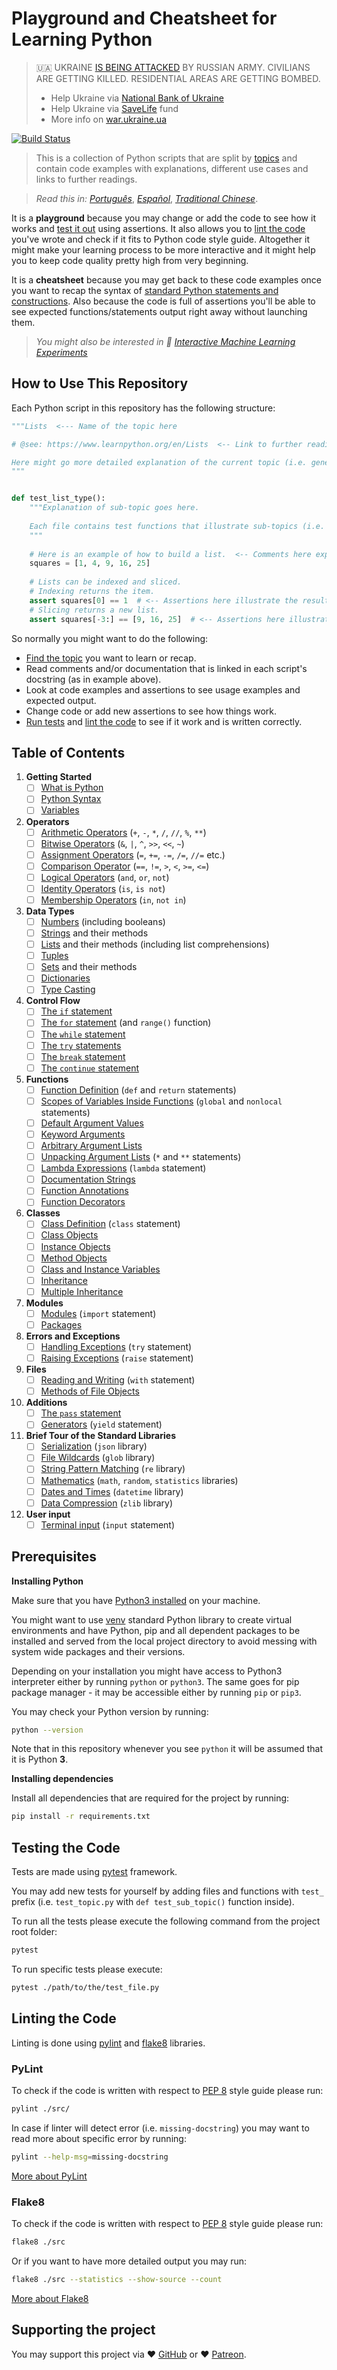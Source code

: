 # Playground and Cheatsheet for Learning Python
> 🇺🇦 UKRAINE [IS BEING ATTACKED](https://twitter.com/MFA_Ukraine) BY RUSSIAN ARMY. CIVILIANS ARE GETTING KILLED. RESIDENTIAL AREAS ARE GETTING BOMBED.
> - Help Ukraine via [National Bank of Ukraine](https://bank.gov.ua/en/news/all/natsionalniy-bank-vidkriv-spetsrahunok-dlya-zboru-koshtiv-na-potrebi-armiyi)
> - Help Ukraine via [SaveLife](https://savelife.in.ua/en/donate/) fund
> - More info on [war.ukraine.ua](https://war.ukraine.ua/)

[![Build Status](https://travis-ci.org/trekhleb/learn-python.svg?branch=master)](https://travis-ci.org/trekhleb/learn-python)

> This is a collection of Python scripts that are split by [topics](#table-of-contents) and contain 
code examples with explanations, different use cases and links to further readings.

> _Read this in:_ [_Português_](README.pt-BR.md), [_Español_](README.es-ES.md), [_Traditional Chinese_](README.zh-TW.md).

It is a **playground** because you may change or add the code to see how it works 
and [test it out](#testing-the-code) using assertions. It also allows you 
to [lint the code](#linting-the-code) you've wrote and check if it fits to Python code style guide.
Altogether it might make your learning process to be more interactive and it might help you to keep 
code quality pretty high from very beginning.

It is a **cheatsheet** because you may get back to these code examples once you want to recap the 
syntax of [standard Python statements and constructions](#table-of-contents). Also because the 
code is full of assertions you'll be able to see expected functions/statements output right away
without launching them.

> _You might also be interested in 🤖 [Interactive Machine Learning Experiments](https://github.com/trekhleb/machine-learning-experiments)_

## How to Use This Repository

Each Python script in this repository has the following structure:

```python
"""Lists  <--- Name of the topic here

# @see: https://www.learnpython.org/en/Lists  <-- Link to further readings goes here

Here might go more detailed explanation of the current topic (i.e. general info about Lists).
"""


def test_list_type():
    """Explanation of sub-topic goes here.
    
    Each file contains test functions that illustrate sub-topics (i.e. lists type, lists methods).
    """
    
    # Here is an example of how to build a list.  <-- Comments here explain the action
    squares = [1, 4, 9, 16, 25]
    
    # Lists can be indexed and sliced. 
    # Indexing returns the item.
    assert squares[0] == 1  # <-- Assertions here illustrate the result.
    # Slicing returns a new list.
    assert squares[-3:] == [9, 16, 25]  # <-- Assertions here illustrate the result.
```

So normally you might want to do the following:

- [Find the topic](#table-of-contents) you want to learn or recap.
- Read comments and/or documentation that is linked in each script's docstring (as in example above). 
- Look at code examples and assertions to see usage examples and expected output.
- Change code or add new assertions to see how things work.
- [Run tests](#testing-the-code) and [lint the code](#linting-the-code) to see if it work and is 
written correctly.

## Table of Contents

1. **Getting Started**
    - [ ] [What is Python](src/getting_started/what_is_python.md)
    - [ ] [Python Syntax](src/getting_started/python_syntax.md)
    - [ ] [Variables](src/getting_started/test_variables.py)
2. **Operators**
    - [ ] [Arithmetic Operators](src/operators/test_arithmetic.py) (`+`, `-`, `*`, `/`, `//`, `%`, `**`)
    - [ ] [Bitwise Operators](src/operators/test_bitwise.py) (`&`, `|`, `^`, `>>`, `<<`, `~`)
    - [ ] [Assignment Operators](src/operators/test_assigment.py) (`=`, `+=`, `-=`, `/=`, `//=` etc.)
    - [ ] [Comparison Operator](src/operators/test_comparison.py) (`==`, `!=`, `>`, `<`, `>=`, `<=`)
    - [ ] [Logical Operators](src/operators/test_logical.py) (`and`, `or`, `not`)
    - [ ] [Identity Operators](src/operators/test_identity.py) (`is`, `is not`)
    - [ ] [Membership Operators](src/operators/test_membership.py) (`in`, `not in`)
3. **Data Types**
    - [ ] [Numbers](src/data_types/test_numbers.py) (including booleans)
    - [ ] [Strings](src/data_types/test_strings.py) and their methods
    - [ ] [Lists](src/data_types/test_lists.py) and their methods (including list comprehensions)
    - [ ] [Tuples](src/data_types/test_tuples.py)
    - [ ] [Sets](src/data_types/test_sets.py) and their methods
    - [ ] [Dictionaries](src/data_types/test_dictionaries.py)
    - [ ] [Type Casting](src/data_types/test_type_casting.py)
4. **Control Flow**
    - [ ] [The `if` statement](src/control_flow/test_if.py)
    - [ ] [The `for` statement](src/control_flow/test_for.py) (and `range()` function)
    - [ ] [The `while` statement](src/control_flow/test_while.py)
    - [ ] [The `try` statements](src/control_flow/test_try.py)
    - [ ] [The `break` statement](src/control_flow/test_break.py)
    - [ ] [The `continue` statement](src/control_flow/test_continue.py)
5. **Functions**
    - [ ] [Function Definition](src/functions/test_function_definition.py) (`def` and `return` statements)
    - [ ] [Scopes of Variables Inside Functions](src/functions/test_function_scopes.py) (`global` and `nonlocal` statements)
    - [ ] [Default Argument Values](src/functions/test_function_default_arguments.py)
    - [ ] [Keyword Arguments](src/functions/test_function_keyword_arguments.py)
    - [ ] [Arbitrary Argument Lists](src/functions/test_function_arbitrary_arguments.py)
    - [ ] [Unpacking Argument Lists](src/functions/test_function_unpacking_arguments.py) (`*` and `**` statements)
    - [ ] [Lambda Expressions](src/functions/test_lambda_expressions.py) (`lambda` statement)
    - [ ] [Documentation Strings](src/functions/test_function_documentation_string.py)
    - [ ] [Function Annotations](src/functions/test_function_annotations.py)
    - [ ] [Function Decorators](src/functions/test_function_decorators.py)
6. **Classes**
    - [ ] [Class Definition](src/classes/test_class_definition.py) (`class` statement)
    - [ ] [Class Objects](src/classes/test_class_objects.py)
    - [ ] [Instance Objects](src/classes/test_instance_objects.py)
    - [ ] [Method Objects](src/classes/test_method_objects.py)
    - [ ] [Class and Instance Variables](src/classes/test_class_and_instance_variables.py)
    - [ ] [Inheritance](src/classes/test_inheritance.py)
    - [ ] [Multiple Inheritance](src/classes/test_multiple_inheritance.py)
7. **Modules**
    - [ ] [Modules](src/modules/test_modules.py) (`import` statement)
    - [ ] [Packages](src/modules/test_packages.py)
8. **Errors and Exceptions**
    - [ ] [Handling Exceptions](src/exceptions/test_handle_exceptions.py) (`try` statement)
    - [ ] [Raising Exceptions](src/exceptions/test_raise_exceptions.py) (`raise` statement)
9. **Files**
    - [ ] [Reading and Writing](src/files/test_file_reading.py) (`with` statement)
    - [ ] [Methods of File Objects](src/files/test_file_methods.py)
10. **Additions**
    - [ ] [The `pass` statement](src/additions/test_pass.py)
    - [ ] [Generators](src/additions/test_generators.py) (`yield` statement)
11. **Brief Tour of the Standard Libraries**
    - [ ] [Serialization](src/standard_libraries/test_json.py) (`json` library)
    - [ ] [File Wildcards](src/standard_libraries/test_glob.py) (`glob` library)
    - [ ] [String Pattern Matching](src/standard_libraries/test_re.py) (`re` library)
    - [ ] [Mathematics](src/standard_libraries/test_math.py) (`math`, `random`, `statistics` libraries)
    - [ ] [Dates and Times](src/standard_libraries/test_datetime.py) (`datetime` library)
    - [ ] [Data Compression](src/standard_libraries/test_zlib.py) (`zlib` library)
12. **User input**
    - [ ] [Terminal input](src/user_input/test_input.py) (`input` statement)

## Prerequisites

**Installing Python**

Make sure that you have [Python3 installed](https://realpython.com/installing-python/) on your machine.

You might want to use [venv](https://docs.python.org/3/library/venv.html) standard Python library
to create virtual environments and have Python, pip and all dependent packages to be installed and 
served from the local project directory to avoid messing with system wide packages and their 
versions.

Depending on your installation you might have access to Python3 interpreter either by
running `python` or `python3`. The same goes for pip package manager - it may be accessible either
by running `pip` or `pip3`.

You may check your Python version by running:

```bash
python --version
```

Note that in this repository whenever you see `python` it will be assumed that it is Python **3**.

**Installing dependencies**

Install all dependencies that are required for the project by running:

```bash
pip install -r requirements.txt
```

## Testing the Code

Tests are made using [pytest](https://docs.pytest.org/en/latest/) framework.

You may add new tests for yourself by adding files and functions with `test_` prefix
(i.e. `test_topic.py` with `def test_sub_topic()` function inside).

To run all the tests please execute the following command from the project root folder:

```bash
pytest
```

To run specific tests please execute:

```bash
pytest ./path/to/the/test_file.py
```

## Linting the Code

Linting is done using [pylint](http://pylint.pycqa.org/) and [flake8](http://flake8.pycqa.org/en/latest/) libraries.

### PyLint

To check if the code is written with respect
to [PEP 8](https://www.python.org/dev/peps/pep-0008/) style guide please run:

```bash
pylint ./src/
```

In case if linter will detect error (i.e. `missing-docstring`) you may want to read more about 
specific error by running:

```bash
pylint --help-msg=missing-docstring
```

[More about PyLint](http://pylint.pycqa.org/)

### Flake8

To check if the code is written with respect
to [PEP 8](https://www.python.org/dev/peps/pep-0008/) style guide please run:

```bash
flake8 ./src
```

Or if you want to have more detailed output you may run:

```bash
flake8 ./src --statistics --show-source --count
```

[More about Flake8](http://flake8.pycqa.org/en/latest/)

## Supporting the project

You may support this project via ❤️️ [GitHub](https://github.com/sponsors/trekhleb) or ❤️️ [Patreon](https://www.patreon.com/trekhleb).
